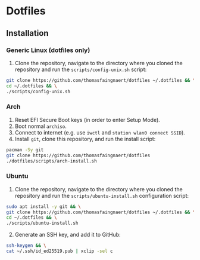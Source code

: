 # Dotfiles

## Installation

### Generic Linux (dotfiles only)

1. Clone the repository, navigate to the directory where you cloned the repository and run the `scripts/config-unix.sh` script:

```bash
git clone https://github.com/thomasfaingnaert/dotfiles ~/.dotfiles && \
cd ~/.dotfiles && \
./scripts/config-unix.sh
```

### Arch

1. Reset EFI Secure Boot keys (in order to enter Setup Mode).
2. Boot normal `archiso`.
3. Connect to internet (e.g. use `iwctl` and `station wlan0 connect SSID`).
4. Install `git`, clone this repository, and run the install script:

```bash
pacman -Sy git
git clone https://github.com/thomasfaingnaert/dotfiles
./dotfiles/scripts/arch-install.sh
```

### Ubuntu

1. Clone the repository, navigate to the directory where you cloned the repository and run the `scripts/ubuntu-install.sh` configuration script:

```bash
sudo apt install -y git && \
git clone https://github.com/thomasfaingnaert/dotfiles ~/.dotfiles && \
cd ~/.dotfiles && \
./scripts/ubuntu-install.sh
```

2. Generate an SSH key, and add it to GitHub:

```bash
ssh-keygen && \
cat ~/.ssh/id_ed25519.pub | xclip -sel c
```

